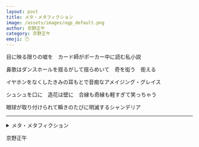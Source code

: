 ```yaml
---
layout: post
title: メタ・メタフィクション
image: /assets/images/ogp_default.png
author: 京野正午
category: 京野正午
emoji: 🕛
---
```


<div class="tanka-area"><div class="tanka">
<p>目に映る限りの嘘を　カード師がポーカー中に読む私小説</p>
<p>鼻歌はダンスホールを揺るがして揺らめいて　奇を衒う　銜える</p>
<p>イヤホンをなくしたきみの耳もとで音痴なアメイジング・グレイス</p>
<p>シュシュを口に　造花は壁に　合縁も奇縁も軽すぎて笑っちゃう</p>
<p>眼球が取り付けられて瞬きのたびに明滅するシャンデリア</p></div></div>

---

<details><summary>メタ・メタフィクション</summary>
目に映る限りの嘘を　カード師がポーカー中に読む私小説<br />
鼻歌はダンスホールを揺るがして揺らめいて　奇を衒う　銜える<br />
イヤホンをなくしたきみの耳もとで音痴なアメイジング・グレイス<br />
シュシュを口に　造花は壁に　合縁も奇縁も軽すぎて笑っちゃう<br />
眼球が取り付けられて瞬きのたびに明滅するシャンデリア<br />
</details>

京野正午
